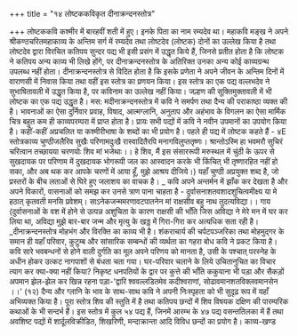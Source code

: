 +++
title = "१४ लोष्टककविकृत दीनाक्रन्दनस्तोत्र"

+++
लोष्टककवि कश्मीर में बारहवीं शती में हुए। इनके पिता का नाम रम्यदेव था। महाकवि मङ्ख ने अपने श्रीकण्ठचरितमहाकाव्य के अन्तिम सर्ग में रम्यदेव तथा लोष्टदेव (लोष्टक) दोनों का उल्लेख किया है तथा लोष्टदेव द्वारा विरचित कतिपय सुन्दर पद्य भी इसी प्रसंग में उद्धृत किये हैं, जिनसे प्रतीत होता है कि लोष्टक ने कतिपय अन्य काव्य भी लिखे होंगे, पर दीनाक्रन्दनस्तोत्र के अतिरिक्त उनका अन्य कोई काव्यग्रन्थ उपलब्ध नहीं होता।
दीनाक्रन्दनस्तोत्र से विदित होता है कि इसके प्रणेता ने अपने जीवन के अन्तिम दिनों में वाराणसी में निवास किया तथा वहीं इस स्तोत्र का प्रणयन किया। इस स्तोत्र का एक पद्य वल्लभदेव ने सुभाषितावली में उद्धृत किया है, पर कविनाम का उल्लेख नहीं किया। जल्हण की सूक्तिमुक्तावली में भी लोष्टक का एक पद्य उद्धृत है। मस:
मदीनाक्रन्दनस्तोत्र में कवि ने समर्पण तथा दैन्य की पराकाष्ठा व्यक्त की है। भावनाओं का ऐसा दुर्निवार प्रवाह, विषाद, आत्मग्लानि, अनुताप और अहंभाव के विगलन का ऐसा मार्मिक चित्र बहुत कम ही काव्यपरम्परा में प्राप्त होता है। प्रायः सभी पद्यों में कवि ने नवीन उपमानों का उपयोग किया है। कहीं-कहीं अप्रचलित या कश्मीरीभाषा के शब्दों का भी प्रयोग है। पहले ही पद्य में लोष्टक कहते हैं -
४E
स्तोत्रकाव्य चुण्ठीजलैरिव सुखैः परिणामदुःखै रास्वादितैरपि मनागविलुप्ततृष्णः। श्रान्तोऽस्मि हा भवमरौ सुचिरं चरित्वान
तच्छायया चरणयोः शिव मां भजेथाः।। हे शिव, मैं इस संसाररूपी मरुस्थल में चुंठी के ऊपर से सुखदायक पर परिणाम में दुखदायक भोगरूपी जल का आस्वादन करके भी किंचित् भी तृष्णारहित नहीं हो सका,
और अब थक कर आपके चरणों में आया हूँ, मुझे आश्रय दीजिये।) यहाँ चुण्ठी अप्रयुक्त शब्द है, जो प्रस्तरों के बीच लताओं से घिरे हुए जलाशय का वाचक है। _ कवि अपने अन्तर्मन में झाँक कर देखता है और अपने विकारों, वासनाओं को समझ कर उनसे त्राण पाना चाहता है -
दुर्वासनाशतवशादशुचित्वमीक्ष्य या मे हठात् कृतवती मनसि प्रवेशम्। साऽनेकजन्ममरणावटपातनेन
मां राक्षसीव बहु नाथ तुदत्यविद्या।। गाय (दुर्वासनाओं के वश में होने से उत्पन्न अशुचिता के कारण राक्षसी की भाँति जिस अविद्या ने मेरे मन में घर कर लिया था, अविद्या मुझे बार-बार जन्म और मृत्यु के खड्ड में गिरा-गिरा कर अत्यधिक सता रही है। _दीनाक्रन्दनस्तोत्र मोहभंग और विरक्ति का काव्य भी है। शंकराचार्य की चर्पटपञ्जरिका तथा मोहमुद्गर के समान ही यहाँ परिवार, कुटुम्ब और सांसारिक सम्बन्धों की व्यर्थता का गहरा बोध कवि ने प्रकट किया है। कवि सारे भवबन्धनों से होने वाली दुर्गति का मूल अपने परिणय को मानता है, उसी के पश्चात् परस्नेह के अधीन होकर उत्कट नागपाशों से बंधता चता गया। घर-परिवार चलाने के लिये उचितानुचित का विचार त्याग कर क्या-क्या नहीं किया? निकृष्ट धनपतियों के द्वार पर कुत्ते की भाँति ककुयाना भी पड़ा और सैकड़ों अपमान झेल-झेल कर खिन्न रहना पड़ा-'द्वारि श्ववल्लडितमेव कदीश्वराणां, सोढावमानशतविक्लवमानसेन ।।' (१२)
दैन्य और ग्लानि के भाव के साथ-साथ कवि ने अपनी निःस्पृहता को भी सुदृढ़ रूप में यहाँ अभिव्यक्त किया है। पूरा स्तोत्र शिव की स्तुति में है तथा कतिपय छन्दों में शिव विषयक दक्षिण की पारम्परिक कथाओं के भी सन्दर्भ हैं।
इस स्तोत्र में कुल ५४ पद्य हैं, जिनमें आरम्भ के ४७ पद्य वसन्ततिलका में हैं तथा अवशिष्ट पद्यों में शार्दूलविक्रीडित, शिखरिणी, मन्दाक्रान्ता आदि विविध छन्दों का प्रयोग है।
काव्य-खण्ड

